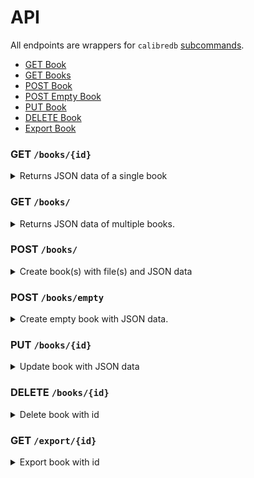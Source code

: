 # API

All endpoints are wrappers for `calibredb`
[subcommands](https://manual.calibre-ebook.com/generated/en/calibredb.html).

* [GET Book](#get-book)
* [GET Books](#get-books)
* [POST Book](#post-book)
* [POST Empty Book](#post-empty-book)
* [PUT Book](#put-book)
* [DELETE Book](#delete-book)
* [Export Book](#export-book)

<h3 id="get-book">GET <code>/books/{id}</code></h3>

<details>

<summary>
Returns JSON data of a single book
</summary>

#### Request

* Methods: `GET`
* Parameters: `id > 0`
* Headers: `Accept: application/json`

#### Responses

##### Success

* Code: `200 OK`
* Content:
    * `books` - A single book object

```json
{
    "books": {
        "author_sort": "Tchaikovsky, Adrian",
        "authors": "Adrian Tchaikovsky",
        "cover": "/books/Adrian Tchaikovsky/Children of Time (1)/cover.jpg",
        "formats": [
            "/books/Adrian Tchaikovsky/Children of Time (1)/Children of Time - Adrian Tchaikovsky.epub"
        ],
        "id": 1,
        "identifiers": {
            "isbn10": "1447273281"
        },
        "isbn": "9781447273288",
        "languages": ["eng"],
        "last_modified": "2023-05-16T06:19:44+00:00",
        "pubdate": "2015-06-04T00:00:00+00:00",
        "publisher": "Tor Books",
        "series": "Children of Time",
        "series_index": 1.0,
        "size": 518137,
        "tags": [
            "Science Fiction",
            "Aliens",
            "Uplift",
            "First Contact"
        ],
        "template": "TEMPLATE ERROR 'NoneType' object has no attribute 'startswith'",
        "timestamp": "2022-10-28T07:43:27+00:00",
        "title": "Children of Time",
        "uuid": "89076f50-09a9-4384-867a-4e58491f7f22"
    }
}
```

##### Error

* Code: `404 Not Found`
* Content:

```json
{
    "error": "404 Not Found: book 1 does not exist"
}
```

* Code: `400 Bad Request`
* Content:

```json
{
    "error": "400 Bad Request: id cannot be <= 0"
}
```

<details>
<summary>
    Examples
</summary>
<br>

Curl
```console
$ curl localhost:5000/books/1
```

Python
```python
import requests

resp = requests.get("localhost:5000/books/1")
```
</details>

<br>

[Return to top](#)
</details>

<h3 id="get-books">GET <code>/books/</code></h3>

<details>

<summary>
Returns JSON data of multiple books.
</summary>

#### Request

* Methods: `GET`
* Headers: `Accept: application/json`

##### Query Parameters

* `start` (optional) - Offset index for pagination, defaults to 1.
* `limit` (optional) - Limit on the number of results to return, defaults to 20.

```bash
# page 2 of results
$ curl localhost:5000/books?start=11&limit=10
```

* `sort` (optional) - Sort results by given field, defaults to ascending `id`.
  Supports descending sort by prepending with hyphen `-`.

```bash
# sort by descending id
$ curl localhost:5000/books?sort=-id

# sort by descending title and tags
$ curl localhost:5000/books?sort=-title&sort=tags
```

* `search` (optional) - Search query string that supports [Calibre's search
  interface](https://manual.calibre-ebook.com/en/gui.html#the-search-interface).
  <!-- For more advanced search queries, refer to `POST /books/search` -->

```bash
# simple title search
$ curl localhost:5000/books?search=title:foobar

# equality search for the tag "fiction"
$ curl --get --data-urlencode "search=tags:=fiction" localhost:5000/books
```

See examples for more.

#### Responses

##### Success

* Code: `200 OK`
* Content:
    * `books`: List of books returned
    * `metadata`:
        * `count`: Total count of all results (unpaginated)
        * `self`: Current page's query
        * `prev`: Previous page's query
        * `next`: Next page's query

```json
{
    "books": [
        {
            "author_sort": "Tchaikovsky, Adrian",
            "authors": "Adrian Tchaikovsky",
            "cover": "/books/Adrian Tchaikovsky/Children of Time (1)/cover.jpg",
            "formats": [
                "/books/Adrian Tchaikovsky/Children of Time (1)/Children of Time - Adrian Tchaikovsky.epub"
            ],
            "id": 1,
            "identifiers": {
                "isbn10": "1447273281"
            },
            "isbn": "9781447273288",
            "languages": ["eng"],
            "last_modified": "2023-05-16T06:19:44+00:00",
            "pubdate": "2015-06-04T00:00:00+00:00",
            "publisher": "Tor Books",
            "series": "Children of Time",
            "series_index": 1.0,
            "size": 518137,
            "tags": [
                "Science Fiction",
                "Aliens",
                "Uplift",
                "First Contact"
            ],
            "template": "TEMPLATE ERROR 'NoneType' object has no attribute 'startswith'",
            "timestamp": "2022-10-28T07:43:27+00:00",
            "title": "Children of Time",
            "uuid": "89076f50-09a9-4384-867a-4e58491f7f22"
        }
    ],
    "metadata": {
        "start": 1,
        "limit": 10,
        "count": 100,
        "self": "/books?start=1&limit=10&search=title:~^foo",
        "prev": "",
        "next": "/books?start=11&limit=10&search=title:~^foo"
    }
}
```

* Code: `204 No Content`
* Content:

```json
{
    "books": []
}
```

##### Error

* Condition: `start` is more than number of returned results
* Code: `400 Bad Request`
* Content:

```json
{
    "error": "400 Bad Request: 100 is larger than number of books 5"
}
```

<details>

<summary>
    Examples
</summary>
<br>

Curl

```bash
# search for tags fiction and title foo
$ curl localhost:5000/books?search=tags:fiction&search=title:foo

# boolean search
$ curl --get --data-urlencode "search=title:'foo or bar'" localhost:5000/books

# regex
$ curl --get --data-urlencode "search=title:~^foo.*bar$" localhost:5000/books
```

Python

```python
import requests

params = {"search": "title: 'foo or bar'"}
# or
params = {"search": "title:~^foo.*bar$"}

resp = requests.get("localhost:5000/books", params=params)
```

</details>
<br>

[Return to top](#)
</details>

<h3 id="post-book">POST <code>/books/</code></h3>

<details>

<summary>
    Create book(s) with file(s) and JSON data
</summary>

#### Request

* Methods: `POST`
* Headers: `Content-Type: multipart/form-data`
* Data: File(s) and optional JSON data

##### File

* File must have a [valid ebook
  extension](https://manual.calibre-ebook.com/faq.html#what-formats-does-calibre-support-conversion-to-from).
* Filename cannot start with hyphen `-`.
* Multiple files are supported.

>**NOTE**: When POST-ing multiple files with JSON data, all new entries will be
>created with same metadata. This will fail unless `automerge=new_record` is
>included.

##### JSON Data

* The following keys are supported:

```json
{
    "authors": "[array of strings]",
    "cover": "[string]",
    "identifiers": "[object of key-value strings]",
    "isbn": "[string]",
    "languages": "[array of strings]",
    "series": "[string]",
    "series_index": "float >= 0",
    "tags": "[array of strings]",
    "title": "[string]",
    "automerge": "[ignore|overwrite|new_record]"
}
```

**Automerge**

The `automerge` key modifies the behaviour of calibredb when a book is found to
already exist in the library.

* `automerge=ignore` (default): Ignore the duplicate and return a 409 Conflict
  error. This will not add any new records or files.
* `automerge=overwrite`: Overwrite the existing file with the new file, leaving
  only a single record.
* `automerge=new_record` Create a new record entirely. This will result in two
  different records.

>**NOTE**: If the same file is uploaded with different JSON metadata,
>a new record will be created, regardless of the value given to `automerge`.

>**NOTE**: If the same file exists across multiple different entries in the same
>library as a result of using `automerge=new_record`, and we add another
>instance of the same file with `automerge=overwrite`, the new file would
>overwrite ALL existing entries with the same file in the library.

#### Responses

##### Success

* Code: `201 CREATED`
* Content:
    * `id`: List of ids of added or overwritten book(s).

```json
{
    "id": ["2"]
}
```

##### Error

* Condition: Incorrect headers
* Code: `415 Unsupported Media Type`
* Content:

```json
{
    "error": "Unsupported Media Type: Only multipart/form-data allowed"
}
```

* Condition: File data failed validation, e.g. Filename not supported
* Code: `422 Unprocessable Entity`
* Content:

```json
{
    "error": "400 Bad Request: Invalid filename (foo.abc)"
}
```

* Condition: JSON data failed validation
* Code: `422 Unprocessable Entity`
* Content:

```json
{
    "errors": [
        {"languages": "1 is not of type string"},
        {"series_index": "-2 is less than the minimum of 0.0"}
    ]
}
```

* Condition: Book already exists
* Code: `409 Conflict`
* Content:

```json
{
    "error": "Book /tmp/foo.epub already exists. Include automerge=overwrite to overwrite."
}
```

<details>
<summary>
    Examples
</summary>
<br>

Curl

```console
# single file
$ curl -X POST -H "Content-Type:multipart/form-data" --form "file=@foo.epub" http://localhost:5000/books

# multiple files
$ curl -X POST --H "Content-Type: multipart/form-data" --form "file=@bar.epub" --form "file=@foo.epub" http://localhost:5000/books

# file and JSON data
$ curl -X POST --H "Content-Type: multipart/form-data" --form "data=data.json" --form "file=@foo.epub" http://localhost:5000/books
```

Python
```python
import requests

# single file
files = {"file": open("foo.epub", "rb")}

# multiple files (file key does not matter)
files = [
    ("file", open("test.txt", "rb")),
    ("other", open("foo.txt", "rb")),
]

payload = {
    "authors": ["John Doe", "Ben Adams"],
    "identifiers": {"isbn": "abcd1234", "asin": "foobar123"},
    "title": "foo",
}

# The (optional) payload must be serialized into JSON and wrapped in a dict
# with the "data" key. This allows Flask to access it as form data with the
# correct key. The "json" argument cannot be used as it will attempt to set
# the Content-Type as "application/json", causing Flask's request.form to
# be empty.
resp = requests.post(
    "localhost:5000/books",
    files=files,
    data={"data": json.dumps(payload)},
)
```
</details>
<br>

[Return to top](#)
</details>

<h3 id="post-empty-book">POST <code>/books/empty</code></h3>
<details>

<summary>
    Create empty book with JSON data.
</summary>

#### Request

* Methods: `POST`
* Headers: `Content-Type: multipart/form-data`
* Data:
    * JSON data with the following OPTIONAL keys:

```json
{
    "authors": "[array of strings]",
    "cover": "[string]",
    "identifiers": "[object of key-value strings]",
    "isbn": "[string]",
    "languages": "[array of strings]",
    "series": "[string]",
    "series_index": "float >= 0",
    "tags": "[array of strings]",
    "title": "[string]",
    "automerge": "[ignore|overwrite|new_record]"
}
```

**Automerge**

The `automerge` key modifies the behaviour of calibredb when a book is found to
already exist in the library.

* `automerge=ignore` (default): Ignore the duplicate and return a 409 Conflict
  error. This will not add any new records or files.
* `automerge=overwrite`: Overwrite the existing file with the new file, leaving
  only a single record.
* `automerge=new_record` Create a new record entirely. This will result in two
  different records.

>**NOTE**: If the same file is uploaded with different JSON metadata,
>a new record will be created, regardless of the value given to `automerge`.

#### Responses

##### Success

* Code: `201 CREATED`
* Content:
    * `id`: List of ids of added or overwritten book(s).

```json
{
    "id": ["2"]
}
```

##### Error

* Condition: Incorrect headers
* Code: `415 Unsupported Media Type`
* Content:

```json
{
    "error": "Unsupported Media Type: Only application/json allowed"
}
```

* Condition: JSON data failed validation
* Code: `422 Unprocessable Entity`
* Content:

```json
{
    "errors": [
        {"languages": "1 is not of type string"},
        {"series_index": "-2 is less than the minimum of 0.0"}
    ]
}
```

* Condition: Book already exists
* Code: `409 Conflict`
* Content:

```json
{
    "error": "Book /tmp/foo.epub already exists. Include automerge=overwrite to overwrite."
}
```

<details>
<summary>
    Examples
</summary>
<br>

Curl

```console
# file only
$ curl -X POST -H "application/json" --data-binary=@foo.json http://localhost:5000/books/empty
```

Python
```python
import requests
payload = {
    "authors": ["John Doe", "Ben Adams"],
    "identifiers": {"isbn": "abcd1234", "asin": "foobar123"},
    "title": "foo",
}
resp = requests.post("localhost:5000/books/empty", json=payload)
```
</details>
<br>

[Return to top](#)
</details>

<h3 id="put-book">PUT <code>/books/{id}</code></h3>

<details>

<summary>
    Update book with JSON data
</summary>

#### Request

* Methods: `PUT`
* Parameters: `id > 0`
* Headers: `Content-Type: application/json`
* Data:
    * JSON data with the following OPTIONAL keys:

```json
{
    "authors": "[array of strings]",
    "author_sort": "[string]",
    "comments": "[string]",
    "id": "integer >= 0",
    "identifiers": "[object of key-value strings]",
    "isbn": "[string]",
    "languages": "[array of strings]",
    "pubdate": "[string]",
    "publisher": "[string]",
    "rating": "[string]",
    "series": "[string]",
    "series_index": "float >= 0",
    "size": "integer >= 0",
    "tags": "[array of strings]",
    "timestamp": "[string]",
    "title": "[string]"
}
```
>It is not recommended to modify the id and timestamp of the book.

#### Responses

##### Success

* Code: `200 OK`
* Content:
    * `books` - Updated book object

```json
{
    "books": {
        "author_sort": "Tchaikovsky, Adrian",
        "authors": "Adrian Tchaikovsky",
        "cover": "/books/Adrian Tchaikovsky/Children of Time (1)/cover.jpg",
        "formats": [
            "/books/Adrian Tchaikovsky/Children of Time (1)/Children of Time - Adrian Tchaikovsky.epub"
        ],
        "id": 1,
        "identifiers": {
            "isbn10": "1447273281"
        },
        "isbn": "9781447273288",
        "languages": ["eng"],
        "last_modified": "2023-05-16T06:19:44+00:00",
        "pubdate": "2015-06-04T00:00:00+00:00",
        "publisher": "Tor Books",
        "series": "Children of Time",
        "series_index": 1.0,
        "size": 518137,
        "tags": [
            "Science Fiction",
            "Aliens",
            "Uplift",
            "First Contact"
        ],
        "template": "TEMPLATE ERROR 'NoneType' object has no attribute 'startswith'",
        "timestamp": "2022-10-28T07:43:27+00:00",
        "title": "Children of Time",
        "uuid": "89076f50-09a9-4384-867a-4e58491f7f22"
  }

}
```

##### Error

* Condition: Book does not exist
* Code: `404 Not Found`
* Content:

```json
{
    "error": "404 Not Found: book 1 does not exist"
}
```

* Condition: id is invalid
* Code: `400 Bad Request`
* Content:

```json
{
    "error": "400 Bad Request: id cannot be <= 0"
}
```


* Condition: JSON data failed validation
* Code: `422 Unprocessable Entity`
* Content:

```json
{
    "errors": [
        {"languages": "1 is not of type string"},
        {"series_index": "-2 is less than the minimum of 0.0"}
    ]
}
```

<details>
<summary>
    Examples
</summary>
<br>

Curl
```console
$ curl -X PUT --H "Content-Type: application/json" --data-binary=@data.json http://localhost:5000/books/1
```

Python
```python
import requests

payload = {
    "authors": ["John Doe", "Ben Adams"],
    "identifiers": {"isbn": "abcd1234", "asin": "foobar123"},
    "title": "foo",
}
resp = requests.put("localhost:5000/books/1", json=payload)
```
</details>
<br>

[Return to top](#)
</details>

<h3 id="delete-book">DELETE <code>/books/{id}</code></h3>

<details>

<summary>
    Delete book with id
</summary>

#### Request

* Methods: `DELETE`
* Parameters: `id > 0`

#### Responses

##### Success

* Code: `200 OK`
* Data: Empty response

##### Error

* Condition: id is invalid
* Code: `400 Bad Request`
* Content:

```json
{
    "error": "400 Bad Request: id cannot be <= 0"
}
```

* Condition: Book was not deleted
* Code: `500 Internal Server Error`
* Content:

```json
{
    "error": "500 Internal Server Error: book 1 was not deleted"
}
```

<details>
<summary>
    Examples
</summary>
<br>

Curl

```console
$ curl -X DELETE http://localhost:5000/books/1
```

Python

```python
import requests

resp = requests.delete("localhost:5000/books/1")
```
</details>
<br>

[Return to top](#)
</details>

<h3 id="export-book">GET <code>/export/{id}</code></h3>

<details>

<summary>
    Export book with id
</summary>

#### Request

* Methods: `GET`
* Parameters: `id > 0`

#### Responses

##### Success

* Code: `200 OK`

##### Error

* Condition: id is invalid
* Code: `400 Bad Request`
* Content:

```json
{
    "error": "400 Bad Request: id cannot be <= 0"
}
```

* Condition: Book does not exist
* Code: `404 Not Found`
* Content:

```json
{
    "error": "404 Not Found: No book with id 1 present"
}
```

<details>
<summary>
    Examples
</summary>
<br>

Curl

```console
$ curl http://localhost:5000/export/1 -o foo.epub
```

Python

```python
import requests

resp = requests.get("localhost:5000/export/1", stream=True)
with open("foo.epub", "wb") as f:
    for chunk in resp:
        f.write(chunk)
```
</details>
<br>

[Return to top](#)
